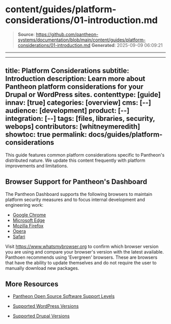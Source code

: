 # content/guides/platform-considerations/01-introduction.md

> **Source**: https://github.com/pantheon-systems/documentation/blob/main/content/guides/platform-considerations/01-introduction.md
> **Generated**: 2025-09-09 06:09:21

---

---
title: Platform Considerations
subtitle: Introduction
description: Learn more about Pantheon platform considerations for your Drupal or WordPress sites.
contenttype: [guide]
innav: [true]
categories: [overview]
cms: [--]
audience: [development]
product: [--]
integration: [--]
tags: [files, libraries, security, webops]
contributors: [whitneymeredith]
showtoc: true
permalink: docs/guides/platform-considerations
---

This guide features common platform considerations specific to Pantheon's distributed nature. We update this content frequently with platform improvements and limitations.

## Browser Support for Pantheon's Dashboard

The Pantheon Dashboard supports the following browsers to maintain platform security measures and to focus internal development and engineering work: 

  - [Google Chrome](https://chromereleases.googleblog.com/search/label/chrome)
  - [Microsoft Edge](https://learn.microsoft.com/en-us/deployedge/microsoft-edge-relnote-stable-channel)
  - [Mozilla Firefox](https://www.mozilla.org/en-US/firefox/releases/)
  - [Opera](https://en.wikipedia.org/wiki/History_of_the_Opera_web_browser#Release_compatibility)
  - [Safari](https://developer.apple.com/documentation/safari-release-notes)

Visit <https://www.whatsmybrowser.org> to confirm which browser version you are using and compare your browser's version with the latest available. Panthoen recommends using 'Evergreen' browsers. These are browsers that have the ability to update themselves and do not require the user to manually download new packages.


## More Resources

- [Pantheon Open Source Software Support Levels](/oss-support-levels)

- [Supported WordPress Versions](/supported-wp)

- [Supported Drupal Versions](/supported-drupal)
